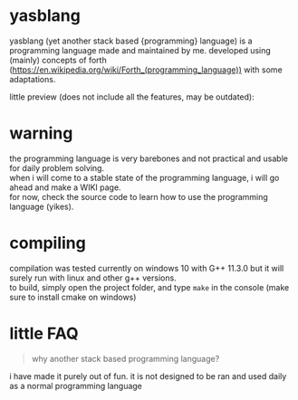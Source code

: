 # yasblang

yasblang (yet another stack based {programming} language) is a programming language made and maintained by me.
developed using (mainly) concepts of forth (https://en.wikipedia.org/wiki/Forth_(programming_language)) with some adaptations.

little preview (does not include all the features, may be outdated):

<script id="asciicast-O1pncmWB9BRfhynIo26b1qtMj" src="https://asciinema.org/a/O1pncmWB9BRfhynIo26b1qtMj.js" async></script>


# warning

the programming language is very barebones and not practical and usable for daily problem solving.  
when i will come to a stable state of the programming language, i will go ahead and make a WIKI page.  
for now, check the source code to learn how to use the programming language (yikes).

# compiling

compilation was tested currently on windows 10 with G++ 11.3.0 but it will surely run with linux and other g++ versions.  
to build, simply open the project folder, and type `make` in the console (make sure to install cmake on windows)

# little FAQ

> why another stack based programming language?

i have made it purely out of fun. it is not designed to be ran and used daily as a normal programming language
